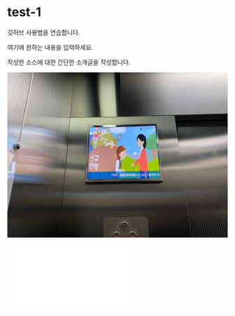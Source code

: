 # test-1
깃허브 사용법을 연습합니다.

여기에 원하는 내용을 입력하세요.

작성한 소스에 대한 간단한 소개글을 작성합니다.

![elevator monitor](./images/14.1inch.jpg)

![datasheet](./pdf/DV170E0M-N10.pdf)
